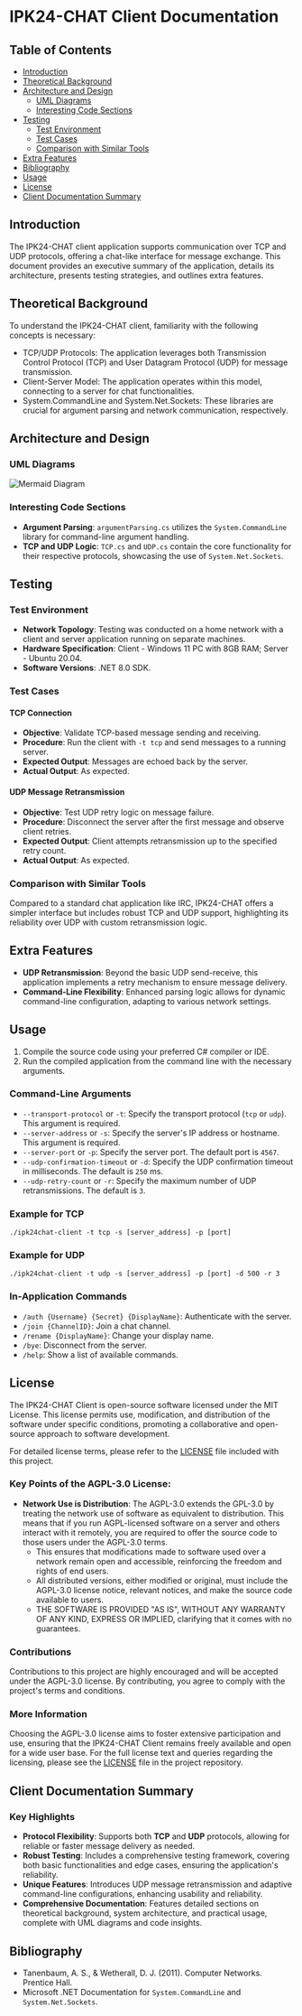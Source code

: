 # IPK24-CHAT Client Documentation

## Table of Contents
- [Introduction](#introduction)
- [Theoretical Background](#theoretical-background)
- [Architecture and Design](#architecture-and-design)
  - [UML Diagrams](#uml-diagrams)
  - [Interesting Code Sections](#interesting-code-sections)
- [Testing](#testing)
  - [Test Environment](#test-environment)
  - [Test Cases](#test-cases)
  - [Comparison with Similar Tools](#comparison-with-similar-tools)
- [Extra Features](#extra-features)
- [Bibliography](#bibliography)
- [Usage](#usage)
- [License](#license)
- [Client Documentation Summary](#client-documentation-summary)

## Introduction
The IPK24-CHAT client application supports communication over TCP and UDP protocols, offering a chat-like interface for message exchange. This document provides an executive summary of the application, details its architecture, presents testing strategies, and outlines extra features.

## Theoretical Background
To understand the IPK24-CHAT client, familiarity with the following concepts is necessary:
- TCP/UDP Protocols: The application leverages both Transmission Control Protocol (TCP) and User Datagram Protocol (UDP) for message transmission.
- Client-Server Model: The application operates within this model, connecting to a server for chat functionalities.
- System.CommandLine and System.Net.Sockets: These libraries are crucial for argument parsing and network communication, respectively.

## Architecture and Design
### UML Diagrams
![Mermaid Diagram](https://www.mermaidchart.com/raw/92699b87-3e93-40a2-9b16-b88669be3246?theme=dark&version=v0.1&format=svg)

### Interesting Code Sections
- **Argument Parsing**: `argumentParsing.cs` utilizes the `System.CommandLine` library for command-line argument handling.
- **TCP and UDP Logic**: `TCP.cs` and `UDP.cs` contain the core functionality for their respective protocols, showcasing the use of `System.Net.Sockets`.

## Testing
### Test Environment
- **Network Topology**: Testing was conducted on a home network with a client and server application running on separate machines.
- **Hardware Specification**: Client - Windows 11 PC with 8GB RAM; Server - Ubuntu 20.04.
- **Software Versions**: .NET 8.0 SDK.
### Test Cases
#### TCP Connection
- **Objective**: Validate TCP-based message sending and receiving.
- **Procedure**: Run the client with `-t tcp` and send messages to a running server.
- **Expected Output**: Messages are echoed back by the server.
- **Actual Output**: As expected.
#### UDP Message Retransmission
- **Objective**: Test UDP retry logic on message failure.
- **Procedure**: Disconnect the server after the first message and observe client retries.
- **Expected Output**: Client attempts retransmission up to the specified retry count.
- **Actual Output**: As expected.
### Comparison with Similar Tools
Compared to a standard chat application like IRC, IPK24-CHAT offers a simpler interface but includes robust TCP and UDP support, highlighting its reliability over UDP with custom retransmission logic.

## Extra Features
- **UDP Retransmission**: Beyond the basic UDP send-receive, this application implements a retry mechanism to ensure message delivery.
- **Command-Line Flexibility**: Enhanced parsing logic allows for dynamic command-line configuration, adapting to various network settings.



## Usage

1. Compile the source code using your preferred C# compiler or IDE.
2. Run the compiled application from the command line with the necessary arguments.

### Command-Line Arguments

- `--transport-protocol` or `-t`: Specify the transport protocol (`tcp` or `udp`). This argument is required.
- `--server-address` or `-s`: Specify the server's IP address or hostname. This argument is required.
- `--server-port` or `-p`: Specify the server port. The default port is `4567`.
- `--udp-confirmation-timeout` or `-d`: Specify the UDP confirmation timeout in milliseconds. The default is `250` ms.
- `--udp-retry-count` or `-r`: Specify the maximum number of UDP retransmissions. The default is `3`.

### Example for TCP

```shell
./ipk24chat-client -t tcp -s [server_address] -p [port]
```
### Example for UDP

```shell
./ipk24chat-client -t udp -s [server_address] -p [port] -d 500 -r 3
```
### In-Application Commands

- `/auth {Username} {Secret} {DisplayName}`: Authenticate with the server.
- `/join {ChannelID}`: Join a chat channel.
- `/rename {DisplayName}`: Change your display name.
- `/bye`: Disconnect from the server.
- `/help`: Show a list of available commands.

## License

The IPK24-CHAT Client is open-source software licensed under the MIT License. This license permits use, modification, and distribution of the software under specific conditions, promoting a collaborative and open-source approach to software development.

For detailed license terms, please refer to the [LICENSE](./LICENSE) file included with this project.

### Key Points of the AGPL-3.0 License:

- **Network Use is Distribution**: The AGPL-3.0 extends the GPL-3.0 by treating the network use of software as equivalent to distribution. This means that if you run AGPL-licensed software on a server and others interact with it remotely, you are required to offer the source code to those users under the AGPL-3.0 terms.
  - This ensures that modifications made to software used over a network remain open and accessible, reinforcing the freedom and rights of end users.
  - All distributed versions, either modified or original, must include the AGPL-3.0 license notice, relevant notices, and make the source code available to users.
  - THE SOFTWARE IS PROVIDED "AS IS", WITHOUT ANY WARRANTY OF ANY KIND, EXPRESS OR IMPLIED, clarifying that it comes with no guarantees.

### Contributions

Contributions to this project are highly encouraged and will be accepted under the AGPL-3.0 license. By contributing, you agree to comply with the project's terms and conditions.

### More Information

Choosing the AGPL-3.0 license aims to foster extensive participation and use, ensuring that the IPK24-CHAT Client remains freely available and open for a wide user base. For the full license text and queries regarding the licensing, please see the [LICENSE](./LICENSE) file in the project repository.



## Client Documentation Summary

### Key Highlights

- **Protocol Flexibility**: Supports both **TCP** and **UDP** protocols, allowing for reliable or faster message delivery as needed.
- **Robust Testing**: Includes a comprehensive testing framework, covering both basic functionalities and edge cases, ensuring the application's reliability.
- **Unique Features**: Introduces UDP message retransmission and adaptive command-line configurations, enhancing usability and reliability.
- **Comprehensive Documentation**: Features detailed sections on theoretical background, system architecture, and practical usage, complete with UML diagrams and code insights.

## Bibliography
- Tanenbaum, A. S., & Wetherall, D. J. (2011). Computer Networks. Prentice Hall.
- Microsoft .NET Documentation for `System.CommandLine` and `System.Net.Sockets`.
